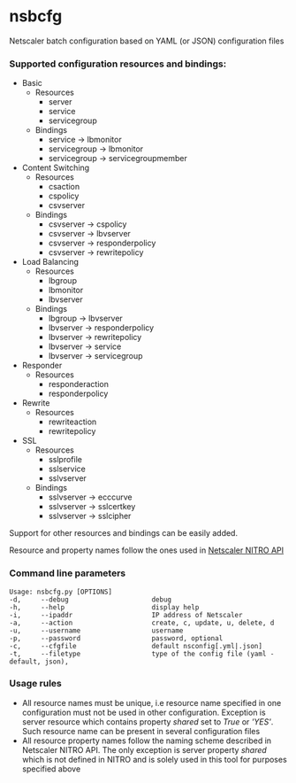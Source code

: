 # nsbcfg
Netscaler batch configuration based on YAML (or JSON) configuration files

### Supported configuration resources and bindings:

  * Basic
    * Resources
      * server
      * service
      * servicegroup
    * Bindings
      * service -> lbmonitor
      * servicegroup -> lbmonitor
      * servicegroup -> servicegroupmember
  * Content Switching
    * Resources
      * csaction
      * cspolicy
      * csvserver
    * Bindings
      * csvserver -> cspolicy
      * csvserver -> lbvserver
      * csvserver -> responderpolicy
      * csvserver -> rewritepolicy
  * Load Balancing
    * Resources
      * lbgroup
      * lbmonitor
      * lbvserver
    * Bindings
      * lbgroup -> lbvserver
      * lbvserver -> responderpolicy
      * lbvserver -> rewritepolicy
      * lbvserver -> service
      * lbvserver -> servicegroup
  * Responder
    * Resources
      * responderaction
      * responderpolicy
  * Rewrite
    * Resources
      * rewriteaction
      * rewritepolicy
  * SSL
    * Resources
      * sslprofile
      * sslservice
      * sslvserver
    * Bindings
      * sslvserver -> ecccurve
      * sslvserver -> sslcertkey
      * sslvserver -> sslcipher

Support for other resources and bindings can be easily added.

Resource and property names follow the ones used in [Netscaler NITRO API](http://docs.citrix.com/en-us/netscaler/11/nitro-api.html)


### Command line parameters

    Usage: nsbcfg.py [OPTIONS]
    -d,     --debug                     debug
    -h,     --help                      display help
    -i,     --ipaddr                    IP address of Netscaler
    -a,     --action                    create, c, update, u, delete, d
    -u,     --username                  username
    -p,     --password                  password, optional
    -c,     --cfgfile                   default nsconfig[.yml|.json]
    -t,     --filetype                  type of the config file (yaml - default, json),


### Usage rules

* All resource names must be unique, i.e resource name specified in one configuration must not be used in other configuration. Exception is server resource which contains property _shared_ set to _True_ or _'YES'_. Such resource name can be present in several configuration files
* All resource property names follow the naming scheme described in Netscaler NITRO API. The only exception is server property _shared_ which is not defined in NITRO and is solely used in this tool for purposes specified above





